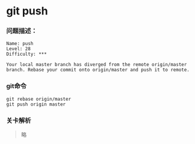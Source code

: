 # git push

### 问题描述：

```text
Name: push
Level: 28
Difficulty: ***

Your local master branch has diverged from the remote origin/master branch. Rebase your commit onto origin/master and push it to remote.
```

### git命令

```shell
git rebase origin/master
git push origin master
```

### 关卡解析

> 略